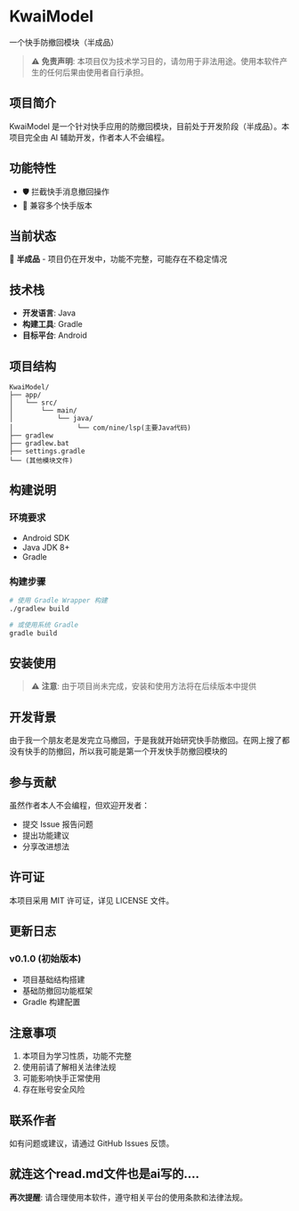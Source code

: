 # KwaiModel

一个快手防撤回模块（半成品）

> ⚠️ **免责声明**: 本项目仅为技术学习目的，请勿用于非法用途。使用本软件产生的任何后果由使用者自行承担。

## 项目简介

KwaiModel 是一个针对快手应用的防撤回模块，目前处于开发阶段（半成品）。本项目完全由 AI 辅助开发，作者本人不会编程。

## 功能特性

- 🛡️ 拦截快手消息撤回操作
- 📱 兼容多个快手版本
## 当前状态

🚧 **半成品** - 项目仍在开发中，功能不完整，可能存在不稳定情况

## 技术栈

- **开发语言**: Java
- **构建工具**: Gradle
- **目标平台**: Android

## 项目结构

```
KwaiModel/
├── app/
│   └── src/
│       └── main/
│           └── java/
│                └── com/nine/lsp(主要Java代码)
├── gradlew
├── gradlew.bat
├── settings.gradle
└── (其他模块文件)
```

## 构建说明

### 环境要求

- Android SDK
- Java JDK 8+
- Gradle

### 构建步骤

```bash
# 使用 Gradle Wrapper 构建
./gradlew build

# 或使用系统 Gradle
gradle build
```

## 安装使用

> ⚠️ **注意**: 由于项目尚未完成，安装和使用方法将在后续版本中提供

## 开发背景

由于我一个朋友老是发完立马撤回，于是我就开始研究快手防撤回。在网上搜了都没有快手的防撤回，所以我可能是第一个开发快手防撤回模块的

## 参与贡献

虽然作者本人不会编程，但欢迎开发者：
- 提交 Issue 报告问题
- 提出功能建议
- 分享改进想法

## 许可证

本项目采用 MIT 许可证，详见 LICENSE 文件。

## 更新日志

### v0.1.0 (初始版本)
- 项目基础结构搭建
- 基础防撤回功能框架
- Gradle 构建配置

## 注意事项

1. 本项目为学习性质，功能不完整
2. 使用前请了解相关法律法规
3. 可能影响快手正常使用
4. 存在账号安全风险

## 联系作者

如有问题或建议，请通过 GitHub Issues 反馈。

就连这个read.md文件也是ai写的....
---

**再次提醒**: 请合理使用本软件，遵守相关平台的使用条款和法律法规。
